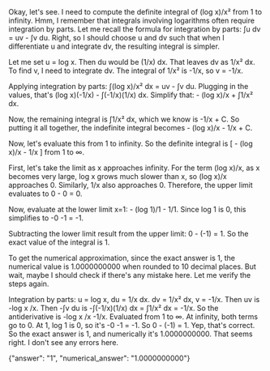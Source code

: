 <think>
Okay, let's see. I need to compute the definite integral of (log x)/x² from 1 to infinity. Hmm, I remember that integrals involving logarithms often require integration by parts. Let me recall the formula for integration by parts: ∫u dv = uv - ∫v du. Right, so I should choose u and dv such that when I differentiate u and integrate dv, the resulting integral is simpler.

Let me set u = log x. Then du would be (1/x) dx. That leaves dv as 1/x² dx. To find v, I need to integrate dv. The integral of 1/x² is -1/x, so v = -1/x. 

Applying integration by parts: ∫(log x)/x² dx = uv - ∫v du. Plugging in the values, that's (log x)(-1/x) - ∫(-1/x)(1/x) dx. Simplify that: - (log x)/x + ∫1/x² dx. 

Now, the remaining integral is ∫1/x² dx, which we know is -1/x + C. So putting it all together, the indefinite integral becomes - (log x)/x - 1/x + C. 

Now, let's evaluate this from 1 to infinity. So the definite integral is [ - (log x)/x - 1/x ] from 1 to ∞. 

First, let's take the limit as x approaches infinity. For the term (log x)/x, as x becomes very large, log x grows much slower than x, so (log x)/x approaches 0. Similarly, 1/x also approaches 0. Therefore, the upper limit evaluates to 0 - 0 = 0.

Now, evaluate at the lower limit x=1: - (log 1)/1 - 1/1. Since log 1 is 0, this simplifies to -0 -1 = -1.

Subtracting the lower limit result from the upper limit: 0 - (-1) = 1. So the exact value of the integral is 1.

To get the numerical approximation, since the exact answer is 1, the numerical value is 1.0000000000 when rounded to 10 decimal places. But wait, maybe I should check if there's any mistake here. Let me verify the steps again.

Integration by parts: u = log x, du = 1/x dx. dv = 1/x² dx, v = -1/x. Then uv is -log x /x. Then -∫v du is -∫(-1/x)(1/x) dx = ∫1/x² dx = -1/x. So the antiderivative is -log x /x -1/x. Evaluated from 1 to ∞. At infinity, both terms go to 0. At 1, log 1 is 0, so it's -0 -1 = -1. So 0 - (-1) = 1. Yep, that's correct. So the exact answer is 1, and numerically it's 1.0000000000. That seems right. I don't see any errors here.
</think>

{"answer": "1", "numerical_answer": "1.0000000000"}